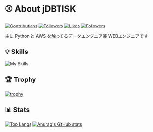 # ⚾️ About jDBTISK

[![Contributions](https://badgen.org/img/qiita/tisk_jdb/contributions?style=plastic)](https://qiita.com/tisk_jdb) [![Followers](https://badgen.org/img/qiita/tisk_jdb/followers?style=plastic)](https://qiita.com/tisk_jdb) [![Likes](https://badgen.org/img/zenn/jdbtisk/likes?style=plastic)](https://zenn.dev/jdbtisk) [![Followers](https://badgen.org/img/zenn/jdbtisk/followers?style=plastic)](https://zenn.dev/jdbtisk)

主に Python と AWS を触ってるデータエンジニア兼 WEBエンジニアです

## 💡 Skills

![My Skills](https://skillicons.dev/icons?i=py,fastapi,php,laravel,js,jquery,nodejs,ts,jest,go,ruby,rails,java,html,css,sass,md,mysql,postgres,redis,linux,nginx,docker,selenium,vscode,git,github,githubactions,gitlab,aws,dynamodb&perline=8)

## 🏆 Trophy

[![trophy](https://github-profile-trophy.vercel.app/?username=jDBTISK&theme=onedark)](https://github.com/jDBTISK)

## 📊 Stats

[![Top Langs](https://github-readme-stats.vercel.app/api/top-langs/?username=jDBTISK&layout=compact)](https://github.com/jDBTISK) [![Anurag's GitHub stats](https://github-readme-stats.vercel.app/api?username=jDBTISK&count_private=true&show_icons=true&theme=onedark)](https://github.com/jDBTISK)
